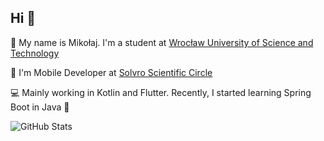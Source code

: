 ## Hi 👋

🙋 My name is Mikołaj. I'm a student at [Wrocław University of Science and Technology](https://pwr.edu.pl/)

📱 I'm Mobile Developer at [Solvro Scientific Circle](https://solvro.pwr.edu.pl/)

💻 Mainly working in Kotlin and Flutter. Recently, I started learning Spring Boot in Java 🌱

![GitHub Stats](https://github-readme-stats.vercel.app/api?username=mikolaj-jalocha&theme=tokyonight&show_icons=true&hide_border=true&count_private=true)
